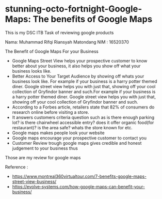 # stunning-octo-fortnight-Google-Maps: The benefits of Google Maps
This is my DSC ITB Task of reviewing google products

Nama: Muhammad Rifqi Riansyah Matondang
NIM : 16520370

The Benefit of Google Maps For your Business

* Google Maps Street View helps your prospective customer to know better about your business, it also helps you show off what your business looks like. 
* Better Access to Your Target Audience by showing off whats your business look like. For example if your business is a harry potter themed diner. Google street view helps you with just that, showing off your cool collection of Gryfindor banner and such.For example if your business is a harry potter themed diner. Google street view helps you with just that, showing off your cool collection of Gryfindor banner and such.
* According to a Forbes article, retailers state that 82% of consumers do research online before visiting a store.
* It answers customers criteria question such as is there enough parking lot? is there chairwheel accessible entry? does it offer organic food(for restaurant)? is the area safe? whats the store known for etc.
* Google maps makes people look your website
* Google maps encourage your prospective customer to contact you
* Customer Review trough google maps  gives credible and honest  judgement to your business thus 

Those are my review for google maps

Reference  :
* https://www.montreal360virtualtour.com/7-benefits-google-maps-street-view-business/
* https://evolve-systems.com/how-google-maps-can-benefit-your-business/ 
